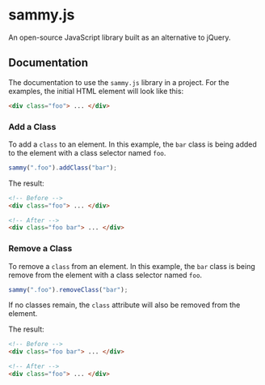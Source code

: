 # sammy.js
An open-source JavaScript library built as an alternative to jQuery.

## Documentation
The documentation to use the `sammy.js` library in a project. For the examples, the initial HTML element will look like this:

```html
<div class="foo"> ... </div>
```

### Add a Class
To add a `class` to an element. In this example, the `bar` class is being added to the element with a class selector named `foo`.

```javascript
sammy(".foo").addClass("bar");
```

The result:

```html
<!-- Before -->
<div class="foo"> ... </div>

<!-- After -->
<div class="foo bar"> ... </div>
```

### Remove a Class
To remove a `class` from an element. In this example, the `bar` class is being remove from the element with a class selector named `foo`.

```javascript
sammy(".foo").removeClass("bar");
```

If no classes remain, the `class` attribute will also be removed from the element.

The result:

```html
<!-- Before -->
<div class="foo bar"> ... </div>

<!-- After -->
<div class="foo"> ... </div>
```
